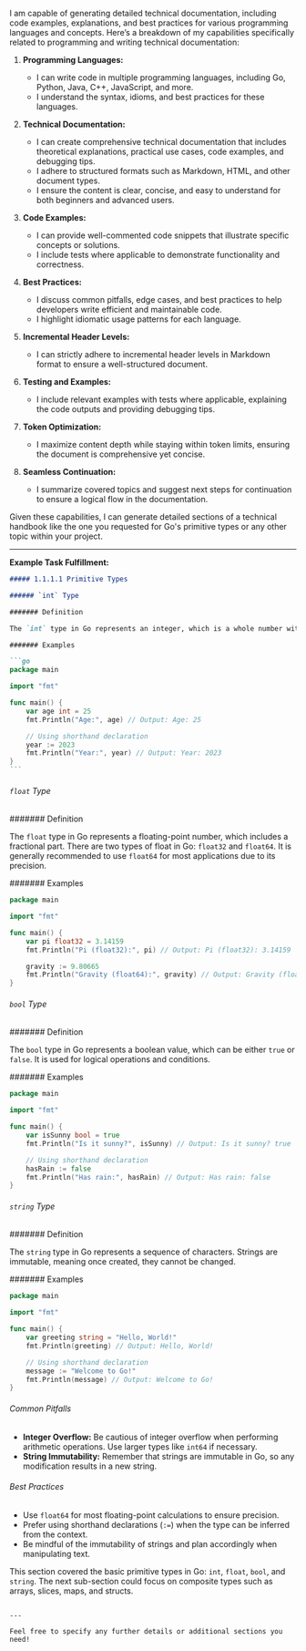 I am capable of generating detailed technical documentation, including code examples, explanations, and best practices for various programming languages and concepts. Here’s a breakdown of my capabilities specifically related to programming and writing technical documentation:

1. **Programming Languages:**

   - I can write code in multiple programming languages, including Go, Python, Java, C++, JavaScript, and more.
   - I understand the syntax, idioms, and best practices for these languages.

2. **Technical Documentation:**

   - I can create comprehensive technical documentation that includes theoretical explanations, practical use cases, code examples, and debugging tips.
   - I adhere to structured formats such as Markdown, HTML, and other document types.
   - I ensure the content is clear, concise, and easy to understand for both beginners and advanced users.

3. **Code Examples:**

   - I can provide well-commented code snippets that illustrate specific concepts or solutions.
   - I include tests where applicable to demonstrate functionality and correctness.

4. **Best Practices:**

   - I discuss common pitfalls, edge cases, and best practices to help developers write efficient and maintainable code.
   - I highlight idiomatic usage patterns for each language.

5. **Incremental Header Levels:**

   - I can strictly adhere to incremental header levels in Markdown format to ensure a well-structured document.

6. **Testing and Examples:**

   - I include relevant examples with tests where applicable, explaining the code outputs and providing debugging tips.

7. **Token Optimization:**

   - I maximize content depth while staying within token limits, ensuring the document is comprehensive yet concise.

8. **Seamless Continuation:**
   - I summarize covered topics and suggest next steps for continuation to ensure a logical flow in the documentation.

Given these capabilities, I can generate detailed sections of a technical handbook like the one you requested for Go's primitive types or any other topic within your project.

---

**Example Task Fulfillment:**

````markdown
##### 1.1.1.1 Primitive Types

###### `int` Type

####### Definition

The `int` type in Go represents an integer, which is a whole number without a fractional part. It can be either positive or negative. The size of the `int` type depends on the architecture (32-bit or 64-bit).

####### Examples

```go
package main

import "fmt"

func main() {
    var age int = 25
    fmt.Println("Age:", age) // Output: Age: 25

    // Using shorthand declaration
    year := 2023
    fmt.Println("Year:", year) // Output: Year: 2023
}
```
````

###### `float` Type

####### Definition

The `float` type in Go represents a floating-point number, which includes a fractional part. There are two types of float in Go: `float32` and `float64`. It is generally recommended to use `float64` for most applications due to its precision.

####### Examples

```go
package main

import "fmt"

func main() {
    var pi float32 = 3.14159
    fmt.Println("Pi (float32):", pi) // Output: Pi (float32): 3.14159

    gravity := 9.80665
    fmt.Println("Gravity (float64):", gravity) // Output: Gravity (float64): 9.80665
}
```

###### `bool` Type

####### Definition

The `bool` type in Go represents a boolean value, which can be either `true` or `false`. It is used for logical operations and conditions.

####### Examples

```go
package main

import "fmt"

func main() {
    var isSunny bool = true
    fmt.Println("Is it sunny?", isSunny) // Output: Is it sunny? true

    // Using shorthand declaration
    hasRain := false
    fmt.Println("Has rain:", hasRain) // Output: Has rain: false
}
```

###### `string` Type

####### Definition

The `string` type in Go represents a sequence of characters. Strings are immutable, meaning once created, they cannot be changed.

####### Examples

```go
package main

import "fmt"

func main() {
    var greeting string = "Hello, World!"
    fmt.Println(greeting) // Output: Hello, World!

    // Using shorthand declaration
    message := "Welcome to Go!"
    fmt.Println(message) // Output: Welcome to Go!
}
```

###### Common Pitfalls

- **Integer Overflow:** Be cautious of integer overflow when performing arithmetic operations. Use larger types like `int64` if necessary.
- **String Immutability:** Remember that strings are immutable in Go, so any modification results in a new string.

###### Best Practices

- Use `float64` for most floating-point calculations to ensure precision.
- Prefer using shorthand declarations (`:=`) when the type can be inferred from the context.
- Be mindful of the immutability of strings and plan accordingly when manipulating text.

This section covered the basic primitive types in Go: `int`, `float`, `bool`, and `string`. The next sub-section could focus on composite types such as arrays, slices, maps, and structs.

```

---

Feel free to specify any further details or additional sections you need!
```
